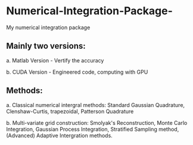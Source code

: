 # Numerical-Integration-Package-
My numerical integration package

## Mainly two versions: 
a. Matlab Version - Vertify the accuracy 

b. CUDA Version - Engineered code, computing with GPU

## Methods: 
a. Classical numerical intergral methods: Standard Gaussian Quadrature, Clenshaw-Curtis, trapezoidal, Patterson Quadrature

b. Multi-variate grid construction: Smolyak's Reconstruction, Monte Carlo Integration, Gaussian Process Integration, Stratified Sampling method, (Advanced) Adaptive Intergration methods. 

